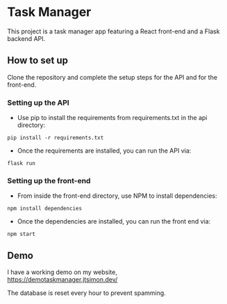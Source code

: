 # Task Manager
This project is a task manager app featuring a React front-end and a Flask backend API. 

## How to set up 
Clone the repository and complete the setup steps for the API and for the front-end. 

### Setting up the API 
* Use pip to install the requirements from requirements.txt in the api directory: 
```
pip install -r requirements.txt
```
* Once the requirements are installed, you can run the API via: 
```
flask run
```

### Setting up the front-end
* From inside the front-end directory, use NPM to install dependencies:
```
npm install dependencies
```
* Once the dependencies are installed, you can run the front end via: 
```
npm start
```

## Demo
I have a working demo on my website, https://demotaskmanager.jtsimon.dev/ 

The database is reset every hour to prevent spamming. 